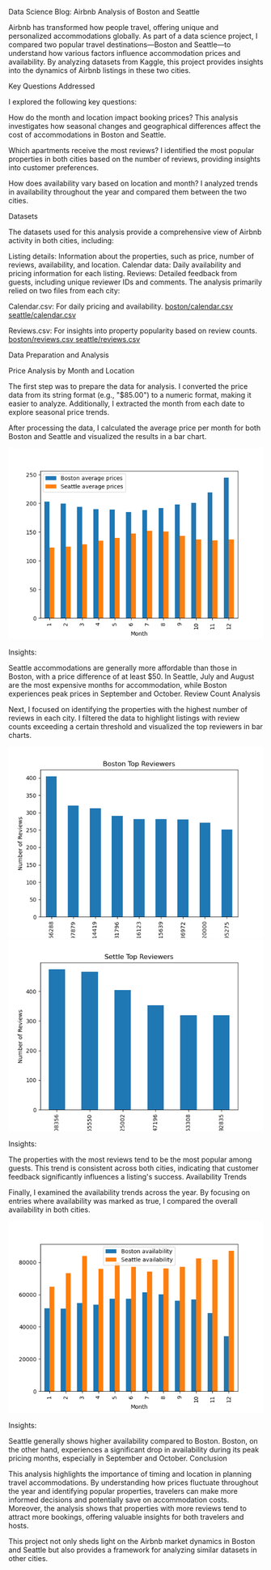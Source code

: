 Data Science Blog: Airbnb Analysis of Boston and Seattle

Airbnb has transformed how people travel, offering unique and personalized accommodations globally. As part of a data science project, I compared two popular travel destinations—Boston and Seattle—to understand how various factors influence accommodation prices and availability. By analyzing datasets from Kaggle, this project provides insights into the dynamics of Airbnb listings in these two cities.

Key Questions Addressed

I explored the following key questions:

How do the month and location impact booking prices?
This analysis investigates how seasonal changes and geographical differences affect the cost of accommodations in Boston and Seattle.

Which apartments receive the most reviews?
I identified the most popular properties in both cities based on the number of reviews, providing insights into customer preferences.

How does availability vary based on location and month?
I analyzed trends in availability throughout the year and compared them between the two cities.

Datasets

The datasets used for this analysis provide a comprehensive view of Airbnb activity in both cities, including:

Listing details: Information about the properties, such as price, number of reviews, availability, and location.
Calendar data: Daily availability and pricing information for each listing.
Reviews: Detailed feedback from guests, including unique reviewer IDs and comments.
The analysis primarily relied on two files from each city:

Calendar.csv: For daily pricing and availability.
<a href="dataset/boston/calender.csv" download> boston/calendar.csv </a>
<a href="dataset/seattle/calender.csv" download> seattle/calendar.csv </a>

Reviews.csv: For insights into property popularity based on review counts.
<a href="dataset/boston/reviews.csv" download> boston/reviews.csv </a>
<a href="dataset/seattle/reviews.csv" download> seattle/reviews.csv </a>

Data Preparation and Analysis

Price Analysis by Month and Location

The first step was to prepare the data for analysis. I converted the price data from its string format (e.g., "$85.00") to a numeric format, making it easier to analyze. Additionally, I extracted the month from each date to explore seasonal price trends.

After processing the data, I calculated the average price per month for both Boston and Seattle and visualized the results in a bar chart.

<img src="images/fig1.png" alt="Price Comparision" />

Insights:

Seattle accommodations are generally more affordable than those in Boston, with a price difference of at least $50.
In Seattle, July and August are the most expensive months for accommodation, while Boston experiences peak prices in September and October.
Review Count Analysis

Next, I focused on identifying the properties with the highest number of reviews in each city. I filtered the data to highlight listings with review counts exceeding a certain threshold and visualized the top reviewers in bar charts.

<img src="images/fig2.png" alt="Boston Top Reviewers" />

<img src="images/fig3.png" alt="Settle Top Reviewers" />

Insights:

The properties with the most reviews tend to be the most popular among guests. This trend is consistent across both cities, indicating that customer feedback significantly influences a listing's success.
Availability Trends

Finally, I examined the availability trends across the year. By focusing on entries where availability was marked as true, I compared the overall availability in both cities.

<img src="images/fig4.png" alt="Availability Comparision" />

Insights:

Seattle generally shows higher availability compared to Boston. Boston, on the other hand, experiences a significant drop in availability during its peak pricing months, especially in September and October.
Conclusion

This analysis highlights the importance of timing and location in planning travel accommodations. By understanding how prices fluctuate throughout the year and identifying popular properties, travelers can make more informed decisions and potentially save on accommodation costs. Moreover, the analysis shows that properties with more reviews tend to attract more bookings, offering valuable insights for both travelers and hosts.

This project not only sheds light on the Airbnb market dynamics in Boston and Seattle but also provides a framework for analyzing similar datasets in other cities.
